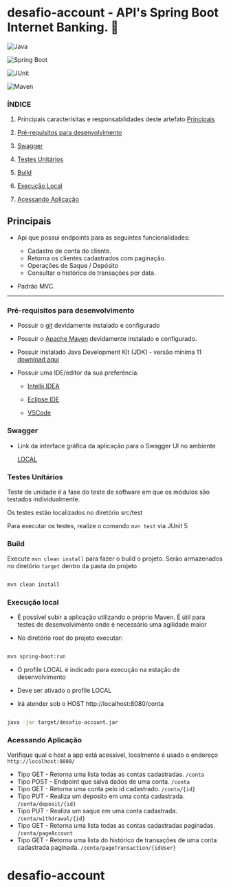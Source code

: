 
# desafio-account - API's Spring Boot Internet Banking. 🚀 

![Java](
https://img.shields.io/badge/Java-11-green?style=plastic&logo=java
)

![Spring Boot](
https://img.shields.io/badge/SpringBoot-2.7.12-green?style=plastic&logo=spring
)

![JUnit](
https://img.shields.io/badge/JUnit-5-green?style=plastic&
)

![Maven](
https://img.shields.io/badge/Maven-green?style=plastic
)


### ÍNDICE

1. Principais caracterísitas e responsabilidades deste artefato [Principais](#principais-caracteristicas-responsabilidade)

2. [Pré-requisitos para desenvolvimento](#-preRequisitosDesenvolvimento)

3. [Swagger](#-swagger)

4. [Testes Unitários](#-testes)

5. [Build](#-build)

6. [Execução Local](#-execucaoLocal)

7. [Acessando Aplicação](#-acessandoAplicacao)

## Principais

- Api que possui endpoints para as seguintes funcionalidades:
	- Cadastro de conta do cliente.
	- Retorna os clientes cadastrados com paginação.
	- Operações de Saque / Depósito
	- Consultar o histórico de transações por data.

- Padrão MVC.

---

<a name="preRequisitosDesenvolvimento"></a>

### Pré-requisitos para desenvolvimento

- Possuir o [git](
https://git-scm.com/
) devidamente instalado e configurado

- Possuir o [Apache Maven](
https://maven.apache.org/download.cgi
) devidamente instalado e configurado.

- Possuir instalado Java Development Kit (JDK) - versão mínima 11 [download aqui](
https://www.oracle.com/java/technologies/javase-downloads.html
)

- Possuir uma IDE/editor da sua preferência:

  - [Intellij IDEA](
https://www.jetbrains.com/idea/
)

  - [Eclipse IDE](
https://www.eclipse.org/ide/
)

  - [VSCode](
https://code.visualstudio.com/download
)

<a name="swagger"></a>

### Swagger

- Link da interface gráfica da aplicação para o Swagger UI no ambiente

  [LOCAL](
http://localhost:8080/swagger-ui/
)

<a name="testes"></a>

### Testes Unitários

Teste de unidade é a fase do teste de software em que os módulos são testados individualmente.

Os testes estão localizados no diretório src/test

Para executar os testes, realize o comando 
`mvn test`
 via JUnit 5


<a name="build"></a>

### Build

Execute 
`mvn clean install`
 para fazer o build o projeto. Serão armazenados no diretório 
`target`
 dentro da pasta do projeto

```bash

mvn clean install

```

<a name="execucaoLocal"></a>

### Execução local

- É possível subir a aplicação utilizando o próprio Maven. É útil para testes de desenvolvimento onde é necessário uma agilidade maior

- No diretório root do projeto executar:

```bash

mvn spring-boot:run

```

- O profile LOCAL é indicado para execução na estação de desenvolvimento

- Deve ser ativado o profile LOCAL

- Irá atender sob o HOST http://localhost:8080/conta

```bash

java -jar target/desafio-account.jar

```

<a name="acessandoAplicacao"></a>

### Acessando Aplicação

Verifique qual o host a app está acessivel, localmente é usado o endereço 
`http://localhost:8080/`

- Tipo GET - Retorna uma lista todas as contas cadastradas.
`/conta`
- Tipo POST - Endpoint que salva dados de uma conta.
`/conta`
- Tipo GET - Retorna uma conta pelo id cadastrado.
`/conta/{id}`
- Tipo PUT - Realiza um deposito em uma conta cadastrada.
`/conta/deposit/{id}` 
- Tipo PUT - Realiza um saque em uma conta cadastrada.
`/conta/withdrawal/{id}`
- Tipo GET - Retorna uma lista todas as contas cadastradas paginadas.
`/conta/pageAccount`
- Tipo GET - Retorna uma lista do histórico de transações de uma conta cadastrada paginada. 
`/conta/pageTransaction/{idUser}`
# desafio-account
